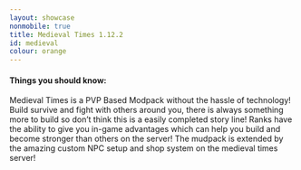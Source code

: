 ```yaml
---
layout: showcase
nonmobile: true
title: Medieval Times 1.12.2
id: medieval
colour: orange
---
```

#### Things you should know:

Medieval Times is a PVP Based Modpack without the hassle of technology!
Build survive and fight with others around you, there is always something more to build so don’t think this is a easily completed story line!
Ranks have the ability to give you in-game advantages which can help you build and become stronger than others on the server!
The mudpack is extended by the amazing custom NPC setup and shop system on the medieval times server!

